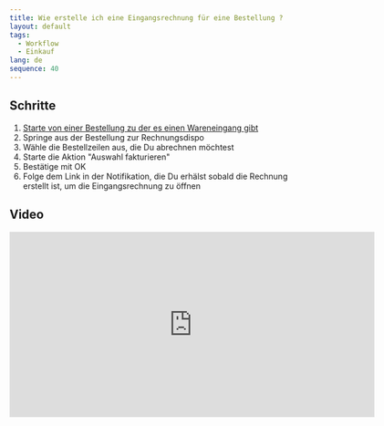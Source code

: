 ```yaml
---
title: Wie erstelle ich eine Eingangsrechnung für eine Bestellung ?
layout: default
tags:
  - Workflow
  - Einkauf
lang: de
sequence: 40
---
```


## Schritte

1. [Starte von einer Bestellung zu der es einen Wareneingang gibt](Zu_Bestellung_Wareneingang_erstellen)
1. Springe aus der Bestellung zur Rechnungsdispo
1. Wähle die Bestellzeilen aus, die Du abrechnen möchtest
1. Starte die Aktion "Auswahl fakturieren"
1. Bestätige mit OK
1. Folge dem Link in der Notifikation, die Du erhälst sobald die Rechnung erstellt ist, um die Eingangsrechnung zu öffnen

## Video

<iframe src="https://player.vimeo.com/video/207000167" width="640" height="325" frameborder="0" webkitallowfullscreen mozallowfullscreen allowfullscreen></iframe>
